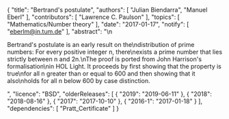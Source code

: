 {
    "title": "Bertrand's postulate",
    "authors": [
        "Julian Biendarra",
        "Manuel Eberl"
    ],
    "contributors": [
        "Lawrence C. Paulson"
    ],
    "topics": [
        "Mathematics/Number theory"
    ],
    "date": "2017-01-17",
    "notify": [
        "eberlm@in.tum.de"
    ],
    "abstract": "\n<p>Bertrand's postulate is an early result on the\ndistribution of prime numbers: For every positive integer n, there\nexists a prime number that lies strictly between n and 2n.\nThe proof is ported from John Harrison's formalisation\nin HOL Light. It proceeds by first showing that the property is true\nfor all n greater than or equal to 600 and then showing that it also\nholds for all n below 600 by case distinction. </p>",
    "licence": "BSD",
    "olderReleases": [
        {
            "2019": "2019-06-11"
        },
        {
            "2018": "2018-08-16"
        },
        {
            "2017": "2017-10-10"
        },
        {
            "2016-1": "2017-01-18"
        }
    ],
    "dependencies": [
        "Pratt_Certificate"
    ]
}